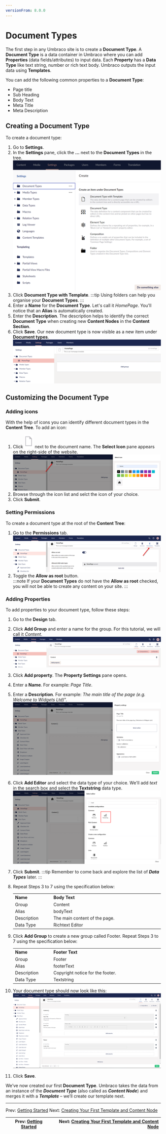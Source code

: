 ```yaml
---
versionFrom: 8.0.0
---
```

# Document Types

The first step in any Umbraco site is to create a **Document Type**. A **Document Type** is a data container in Umbraco where you can add **Properties** (data fields/attributes) to input data. Each **Property** has a **Data Type** like text string, number or rich text body. Umbraco outputs the input data using **Templates**.

You can add the following common properties to a **Document Type**:

* Page title
* Sub Heading
* Body Text
* Meta Title
* Meta Description

## Creating a Document Type

To create a document type:

1. Go to **Settings**.
2. In the **Settings** pane, click the **...** next to the **Document Types** in the tree.
    ![Creating a Document Type](images/figure-7-creating-a-document-type-v8.png)
3. Click **Document Type with Template**.
    :::tip
    Using folders can help you organise your **Document Types**.
    :::
4. Enter a **Name** for the **Document Type**. Let's call it _HomePage_. You'll notice that an **Alias** is automatically created.
5. Enter the **Description**. The description helps to identify the correct **Document Type** when creating new **Content Nodes** in the **Content Section**.
6. Click **Save**. Our new document type is now visible as a new item under **Document types**.
    ![Name your Document Type](images/figure-8-name-your-document-type-v8.png)

## Customizing the Document Type

### Adding icons

With the help of icons you can identify different document types in the **Content Tree**. To add an icon:

1. Click ![Add Icon](images/Document-icon.png) next to the document name. The **Select Icon** pane appears on the right-side of the website.
   ![Adding an Icon to Document Type](images/figure-9-adding-an-icon-to-document-type-v8.png)
2. Browse through the icon list and selct the icon of your choice.
3. Click **Submit**.  

### Setting Permissions

To create a document type at the root of the **Content Tree**:

1. Go to the **Permissions** tab.
    ![Allow Homepage Document Type As Root](images/figure-9a-allow-document-type-as-root-v8.png)
2. Toggle the **Allow as root** button.  
    :::note
    If your **Document Types** do not have the **Allow as root** checked, you will not be able to create any content on your site.
    :::

### Adding Properties

To add properties to your document type, follow these steps:

1. Go to the **Design** tab.
2. Click **Add Group** and enter a name for the group. For this tutorial, we will call it _Content_.
    ![Document Types - Adding Our First Content Group](images/figure-10-document-types-adding-groups-v8.png)
3. Click **Add property**. The **Property Settings** pane opens.
4. Enter a **Name**. For example: _Page Title_.
5. Enter a **Description**. For example: _The main title of the page (e.g. Welcome to Widgets Ltd)_".
    ![Creating our PageTitle Property](images/figure-11-creating-our-pagetitle-property-v8.png)
6. Click **Add Editor** and select the data type of your choice. We'll add _text_ in the search box and select the **Textstring** data type.
    ![Selecting Textstring data type](images/figure-11a-selecting-textstring-data-type-v8.png)
7. Click **Submit**.
    :::tip
    Remember to come back and explore the list of **_Data Types_** later.
    :::
8. Repeat Steps 3 to 7 using the specification below:

    <table border="0">
    <col width="130">
    <col width="400">
    <tr><th>Name</th><th>Body Text</th></tr>
    <tr><td>Group</td><td>Content</td></tr>
    <tr><td>Alias</td><td>bodyText</td></tr>
    <tr><td>Description</td><td>The main content of the page.</td></tr>
    <tr><td>Data Type</td><td>Richtext Editor </td></tr>
    </table>

9. Click **Add Group** to create a new group called Footer. Repeat Steps 3 to 7 using the specification below:

    <table border="0">
    <col width="130">
    <col width="400">
    <tr><th>Name</th><th>Footer Text</th></tr>
    <tr><td>Group</td><td>Footer</td></tr>
    <tr><td>Alias</td><td>footerText</td></tr>
    <tr><td>Description</td><td>Copyright notice for the footer.</td></tr>
    <tr><td>Data Type</td><td>Textstring</td></tr>
    </table>

10. Your document type should now look like this:
![Homepage Document Type with Properties](images/figure-12-homepage-document-type-with-properties-v8.png)

11. Click **Save**.

We’ve now created our first **Document Type**. Umbraco takes the data from an instance of the **_Document Type_** (also called as **_Content Node_**) and merges it with a **_Template_** – we’ll create our template next.

---

Prev: [Getting Started](../Getting-Started) Next: [Creating Your First Template and Content Node](../Creating-Your-First-Template-and-Content-Node)

| Prev: [Getting Started](../Getting-Started) | Next: [Creating Your First Template and Content Node](../Creating-Your-First-Template-and-Content-Node) |
|---------------------------------------------|--------------------------------------------------------------------------------------------------------:|